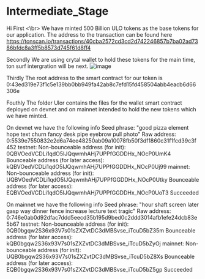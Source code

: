 # Intermediate_Stage
Hi 
First <\br>
We have minted 500 Billion ULO tokens as the base tokens for our application. The address to the transaction can be found here https://tonscan.io/transactions/40cba2572cd3cd2d742246857b7ba02ad7386bfdc8a3ff5b8573d745f61d8ff4

Secondly
We are using crytal wallet to hold these tokens for the main time, ton surf intergration will be next.
![image](https://user-images.githubusercontent.com/90114773/133170578-d071ffe0-e931-46a0-82e9-1b7e32eeb2b7.png)

Thirdly
The root address to the smart contract for our token is 0:43ed319e73f1c5e139bb0bb949fa42ab8c7efd15fd458504abb4eacb6d66306e

Fouthly 
The folder Ulor contains the files for the wallet smart contract deployed on devnet and on mainnet intended to hold the new tokens which we have minted. 

On devnet we have the following info
Seed phrase: "good pizza element hope text churn fancy desk pipe eyebrow pull photo"
Raw address: 0:5539e7550832e2d6a74ee48250ab09a10078fb50f3df1860c31f1fcd39c3f452
testnet:
Non-bounceable address (for init): 0QBVOedVCDLi1qdO5IJQqwmhAHj7UPPfGGDDHx_NOcP0UmK4
Bounceable address (for later access): kQBVOedVCDLi1qdO5IJQqwmhAHj7UPPfGGDDHx_NOcP0Uj99
mainnet:
Non-bounceable address (for init): UQBVOedVCDLi1qdO5IJQqwmhAHj7UPPfGGDDHx_NOcP0Utky
Bounceable address (for later access): EQBVOedVCDLi1qdO5IJQqwmhAHj7UPPfGGDDHx_NOcP0UoT3
Succeeded



On mainnet we have the following info
Seed phrase: "hour shaft screen later gasp way dinner fence increase lecture text tragic"
Raw address: 0:746e0ab0d92dfac7ddd5eecd35b195d9bed0c2ddd3014afb1efe24dcb83e5b67
testnet:
Non-bounceable address (for init): 0QB0bgqw2S36x93V7s01sZXZvtDC3dMBSvse_iTcuD5bZ35m
Bounceable address (for later access): kQB0bgqw2S36x93V7s01sZXZvtDC3dMBSvse_iTcuD5bZyOj
mainnet:
Non-bounceable address (for init): UQB0bgqw2S36x93V7s01sZXZvtDC3dMBSvse_iTcuD5bZ8Xs
Bounceable address (for later access): EQB0bgqw2S36x93V7s01sZXZvtDC3dMBSvse_iTcuD5bZ5gp
Succeeded

